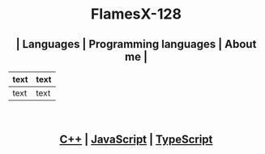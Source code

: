 <h1 align ="center">
FlamesX-128
</h1>

<h2 align ="center">
  | Languages | <a href="#-LP"></a>Programming languages | About me |
</h2>

  <p align="center">

  | text | text |
  | ---- | ---- |
  | text | text |
  
</p>

<h1 id= "LP">
  <a id="user-content-LP" class="anchor" aria-hidden="true" href="#-LP"></a></h1>


<h2 align="center">
  <br><a href="https://es.wikipedia.org/wiki/Dev-C%2B%2B">C++</a> | <a href="https://es.wikipedia.org/wiki/JavaScript">JavaScript</a> | <a href="https://es.wikipedia.org/wiki/TypeScript">TypeScript</a>
</h2>

<!--
**FlamesX-128/FlamesX-128** is a ✨ _special_ ✨ repository because its `README.md` (this file) appears on your GitHub profile.

Here are some ideas to get you started:

- 🔭 I’m currently working on ...
- 🌱 I’m currently learning ...
- 👯 I’m looking to collaborate on ...
- 🤔 I’m looking for help with ...
- 💬 Ask me about ...
- 📫 How to reach me: ...
- 😄 Pronouns: ...
- ⚡ Fun fact: ...
-->
